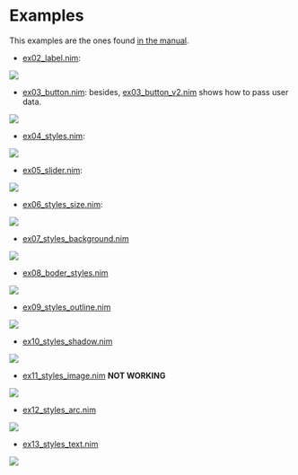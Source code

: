 # Examples
This examples are the ones found [in the manual](https://docs.lvgl.io/master/examples.html#get-started).


- [ex02_label.nim](https://github.com/mantielero/lvgl.nim/blob/main/examples/ex02_label.nim):

![](https://i.imgur.com/DbfLB9b.png)

- [ex03_button.nim](https://github.com/mantielero/lvgl.nim/blob/main/examples/ex03_button.nim): besides, [ex03_button_v2.nim](https://github.com/mantielero/lvgl.nim/blob/main/examples/ex03_button_v2.nim) shows how to pass user data.

![](https://i.imgur.com/CYb9WkA.png)

- [ex04_styles.nim](https://github.com/mantielero/lvgl.nim/blob/main/examples/ex04_styles.nim):

![](https://i.imgur.com/aRAqUTP.png)

- [ex05_slider.nim](https://github.com/mantielero/lvgl.nim/blob/main/examples/ex05_slider.nim):

![](https://i.imgur.com/YuDWE8C.png)

- [ex06_styles_size.nim](https://github.com/mantielero/lvgl.nim/blob/main/examples/ex06_styles_size.nim):

![](https://i.imgur.com/DcNBtUA.png)

- [ex07_styles_background.nim](https://github.com/mantielero/lvgl.nim/blob/main/examples/ex07_styles_background.nim)

![](https://i.imgur.com/rlsRq8R.png)

- [ex08_boder_styles.nim](https://github.com/mantielero/lvgl.nim/blob/main/examples/ex08_boder_styles.nim)

![](https://i.imgur.com/KCXUfUo.png)

- [ex09_styles_outline.nim](https://github.com/mantielero/lvgl.nim/blob/main/examples/ex09_styles_outline.nim)

![](https://i.imgur.com/zdNGlVB.png)


- [ex10_styles_shadow.nim](https://github.com/mantielero/lvgl.nim/blob/main/examples/ex10_styles_shadow.nim)

![](https://i.imgur.com/95QNCY9.png)

- [ex11_styles_image.nim](https://github.com/mantielero/lvgl.nim/blob/main/examples/ex11_styles_image.nim) **NOT WORKING**

![](https://i.imgur.com/FY3Bqyo.png)

- [ex12_styles_arc.nim](https://github.com/mantielero/lvgl.nim/blob/main/examples/ex12_styles_arc.nim)

![](https://i.imgur.com/WWR4k6a.png)

- [ex13_styles_text.nim](https://github.com/mantielero/lvgl.nim/blob/main/examples/ex13_styles_text.nim)

![](https://i.imgur.com/Wv0vhnW.png)